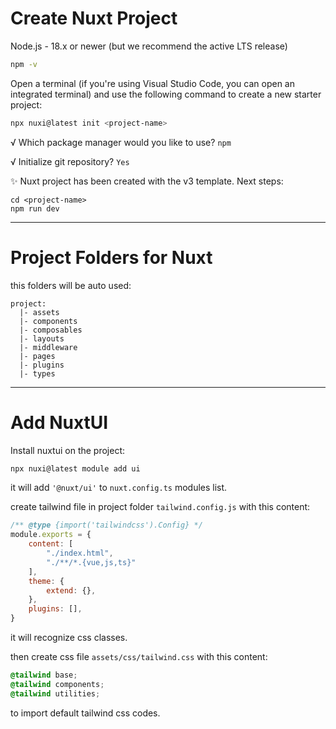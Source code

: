 # Create Nuxt Project

Node.js - 18.x or newer (but we recommend the active LTS release)

```sh
npm -v
```

Open a terminal (if you're using Visual Studio Code, you can open an integrated terminal) and use the following command to create a new starter project:

```sh
npx nuxi@latest init <project-name>
```
√ Which package manager would you like to use? ```npm ```

√ Initialize git repository? ```Yes```

✨ Nuxt project has been created with the v3 template. Next steps:
```
cd <project-name>
npm run dev
```

---
# Project Folders for Nuxt

this folders will be auto used:

```
project:
  |- assets
  |- components
  |- composables
  |- layouts
  |- middleware
  |- pages
  |- plugins
  |- types
```

---
# Add NuxtUI

Install nuxtui on the project:
```sh
npx nuxi@latest module add ui
```
it will add `'@nuxt/ui'` to `nuxt.config.ts` modules list.

create tailwind file in project folder `tailwind.config.js` with this content:
```js
/** @type {import('tailwindcss').Config} */
module.exports = {
    content: [
        "./index.html",
        "./**/*.{vue,js,ts}"
    ],
    theme: {
        extend: {},
    },
    plugins: [],
}
```
it will recognize css classes.

then create css file `assets/css/tailwind.css` with this content:
```css
@tailwind base;
@tailwind components;
@tailwind utilities;
```
to import default tailwind css codes.

